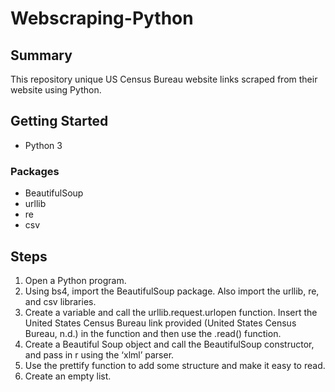 # Webscraping-Python
## Summary
This repository unique US Census Bureau website links scraped from their website using Python.
## Getting Started
- Python 3
### Packages
- BeautifulSoup
- urllib
- re
- csv
## Steps
1. Open a Python program.
2. Using bs4, import the BeautifulSoup package. Also import the urllib, re, and csv libraries.
3. Create a variable and call the urllib.request.urlopen function. Insert the United States Census Bureau link provided (United States Census Bureau, n.d.) in the function and then use the .read() function.
4. Create a Beautiful Soup object and call the BeautifulSoup constructor, and pass in r using the ‘xlml’ parser.
5. Use the prettify function to add some structure and make it easy to read.
6. Create an empty list.
